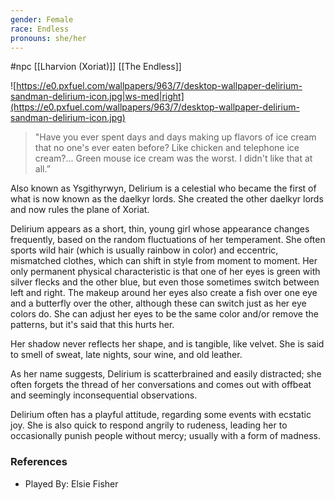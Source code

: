 ```yaml
---
gender: Female
race: Endless
pronouns: she/her
---
```

 #npc [[Lharvion (Xoriat)]] [[The Endless]]

![https://e0.pxfuel.com/wallpapers/963/7/desktop-wallpaper-delirium-sandman-delirium-icon.jpg|ws-med|right](https://e0.pxfuel.com/wallpapers/963/7/desktop-wallpaper-delirium-sandman-delirium-icon.jpg)

>"Have you ever spent days and days making up flavors of ice cream that no one's ever eaten before? Like chicken and telephone ice cream?... Green mouse ice cream was the worst. I didn't like that at all.”

Also known as Ysgithyrwyn, Delirium is a celestial who became the first of what is now known as the daelkyr lords. She created the other daelkyr lords and now rules the plane of Xoriat.

Delirium appears as a short, thin, young girl whose appearance changes frequently, based on the random fluctuations of her temperament. She often sports wild hair (which is usually rainbow in color) and eccentric, mismatched clothes, which can shift in style from moment to moment. Her only permanent physical characteristic is that one of her eyes is green with silver flecks and the other blue, but even those sometimes switch between left and right. The makeup around her eyes also create a fish over one eye and a butterfly over the other, although these can switch just as her eye colors do. She can adjust her eyes to be the same color and/or remove the patterns, but it's said that this hurts her.

Her shadow never reflects her shape, and is tangible, like velvet. She is said to smell of sweat, late nights, sour wine, and old leather.

As her name suggests, Delirium is scatterbrained and easily distracted; she often forgets the thread of her conversations and comes out with offbeat and seemingly inconsequential observations.

Delirium often has a playful attitude, regarding some events with ecstatic joy. She is also quick to respond angrily to rudeness, leading her to occasionally punish people without mercy; usually with a form of madness.

### References

* Played By: Elsie Fisher
